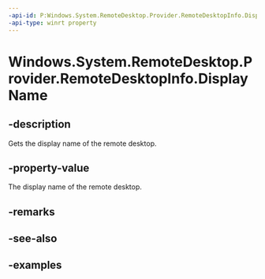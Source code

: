 ```yaml
---
-api-id: P:Windows.System.RemoteDesktop.Provider.RemoteDesktopInfo.DisplayName
-api-type: winrt property
---
```


# Windows.System.RemoteDesktop.Provider.RemoteDesktopInfo.DisplayName

<!--
public string DisplayName { get; }
-->


## -description

Gets the display name of the remote desktop.

## -property-value

The display name of the remote desktop.

## -remarks

## -see-also

## -examples


